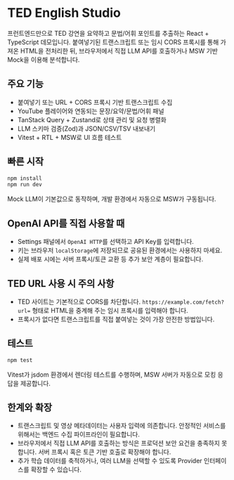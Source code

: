 # TED English Studio

프런트엔드만으로 TED 강연을 요약하고 문법/어휘 포인트를 추출하는 React + TypeScript 데모입니다. 붙여넣기된 트랜스크립트 또는 임시 CORS 프록시를 통해 가져온 HTML을 전처리한 뒤, 브라우저에서 직접 LLM API를 호출하거나 MSW 기반 Mock을 이용해 분석합니다.

## 주요 기능

- 붙여넣기 또는 URL + CORS 프록시 기반 트랜스크립트 수집
- YouTube 플레이어와 연동되는 문장/요약/문법/어휘 패널
- TanStack Query + Zustand로 상태 관리 및 요청 병렬화
- LLM 스키마 검증(Zod)과 JSON/CSV/TSV 내보내기
- Vitest + RTL + MSW로 UI 흐름 테스트

## 빠른 시작

```bash
npm install
npm run dev
```

Mock LLM이 기본값으로 동작하며, 개발 환경에서 자동으로 MSW가 구동됩니다.

## OpenAI API를 직접 사용할 때

- Settings 패널에서 `OpenAI HTTP`를 선택하고 API Key를 입력합니다.
- 키는 브라우저 `localStorage`에 저장되므로 공유된 환경에서는 사용하지 마세요.
- 실제 배포 시에는 서버 프록시/토큰 교환 등 추가 보안 계층이 필요합니다.

## TED URL 사용 시 주의 사항

- TED 사이트는 기본적으로 CORS를 차단합니다. `https://example.com/fetch?url=` 형태로 HTML을 중계해 주는 임시 프록시를 입력해야 합니다.
- 프록시가 없다면 트랜스크립트를 직접 붙여넣는 것이 가장 안전한 방법입니다.

## 테스트

```bash
npm test
```

Vitest가 jsdom 환경에서 렌더링 테스트를 수행하며, MSW 서버가 자동으로 모킹 응답을 제공합니다.

## 한계와 확장

- 트랜스크립트 및 영상 메타데이터는 사용자 입력에 의존합니다. 안정적인 서비스를 위해서는 백엔드 수집 파이프라인이 필요합니다.
- 브라우저에서 직접 LLM API를 호출하는 방식은 프로덕션 보안 요건을 충족하지 못합니다. 서버 프록시 혹은 토큰 기반 호출로 확장해야 합니다.
- 추가 학습 데이터를 축적하거나, 여러 LLM을 선택할 수 있도록 Provider 인터페이스를 확장할 수 있습니다.
